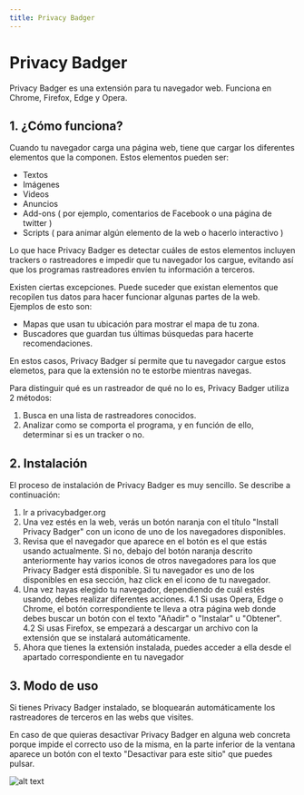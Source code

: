 ```yaml
---
title: Privacy Badger
---
```

# Privacy Badger

Privacy Badger es una extensión para tu navegador web. Funciona en Chrome, Firefox, Edge y Opera.

## 1. ¿Cómo funciona?

Cuando tu navegador carga una página web, tiene que cargar los diferentes elementos que la componen. Estos elementos pueden ser:

  * Textos
  * Imágenes
  * Videos
  * Anuncios
  * Add-ons ( por ejemplo, comentarios de Facebook o una página de twitter )
  * Scripts ( para animar algún elemento de la web o hacerlo interactivo )

Lo que hace Privacy Badger es detectar cuáles de estos elementos incluyen trackers o rastreadores e impedir que tu navegador los cargue, evitando así que los programas rastreadores envíen tu información a terceros.

Existen ciertas excepciones. Puede suceder que existan elementos que recopilen tus datos para hacer funcionar algunas partes de la web. Ejemplos de esto son:

  * Mapas que usan tu ubicación para mostrar el mapa de tu zona.
  * Buscadores que guardan tus últimas búsquedas para hacerte recomendaciones.

En estos casos, Privacy Badger sí permite que tu navegador cargue estos elemetos, para que la extensión no te estorbe mientras navegas.

Para distinguir qué es un rastreador de qué no lo es, Privacy Badger utiliza 2 métodos:

  1. Busca en una lista de rastreadores conocidos.
  2. Analizar como se comporta el programa, y en función de ello, determinar si es un tracker o no.

## 2. Instalación

El proceso de instalación de Privacy Badger es muy sencillo. Se describe a continuación:

  1. Ir a privacybadger.org
  2. Una vez estés en la web, verás un botón naranja con el título "Install Privacy Badger" con un icono de uno de los navegadores disponibles. 
  3. Revisa que el navegador que aparece en el botón es el que estás usando actualmente. Si no, debajo del botón naranja descrito anteriormente hay varios iconos de otros navegadores para los que Privacy Badger está disponible. Si tu navegador es uno de los disponibles en esa sección, haz click en el icono de tu navegador.
  4. Una vez hayas elegido tu navegador, dependiendo de cuál estés usando, debes realizar diferentes acciones.
    4.1 Si usas Opera, Edge o Chrome, el botón correspondiente te lleva a otra página web donde debes buscar un botón con el texto "Añadir" o "Instalar" u "Obtener".
    4.2 Si usas Firefox, se empezará a descargar un archivo con la extensión que se instalará automáticamente.
  5. Ahora que tienes la extensión instalada, puedes acceder a ella desde el apartado correspondiente en tu navegador

## 3. Modo de uso

  Si tienes Privacy Badger instalado, se bloquearán automáticamente los rastreadores de terceros en las webs que visites.
  
  En caso de que quieras desactivar Privacy Badger en alguna web concreta porque impide el correcto uso de la misma, en la parte inferior de la ventana aparece un botón con el texto "Desactivar para este sitio" que puedes pulsar.
  
  ![alt text](https://github.com/gpatia2/course-in-a-box/privacybadgerimg.png/?raw=true)
  
